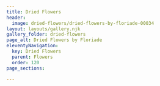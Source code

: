 ```yaml
---
title: Dried Flowers
header:
  image: dried-flowers/dried-flowers-by-floriade-00034
layout: layouts/gallery.njk
gallery_folder: dried-flowers
page_alt: Dried Flowers by Floriade
eleventyNavigation:
  key: Dried Flowers
  parent: Flowers
  order: 120
page_sections:

---
```

